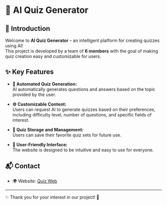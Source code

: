# 🚀 AI Quiz Generator

## 📌 Introduction  
Welcome to **AI Quiz Generator** – an intelligent platform for creating quizzes using AI!  
This project is developed by a team of **6 members** with the goal of making quiz creation easy and customizable for users.

## ✨ Key Features  
- **📝 Automated Quiz Generation:**  
  AI automatically generates questions and answers based on the topic provided by the user.  

- **⚙️ Customizable Content:**  
  Users can request AI to generate quizzes based on their preferences, including difficulty level, number of questions, and specific fields of interest.  

- **📂 Quiz Storage and Management:**  
  Users can save their favorite quiz sets for future use.  

- **🎨 User-Friendly Interface:**  
  The website is designed to be intuitive and easy to use for everyone.  

## 📬 Contact  
- 🌍 Website: [Quiz Web](https://team1-devplus.github.io/DevPlus_QuizWebsiteAI/)

---

✨ Thank you for your interest in our project! 🚀  
